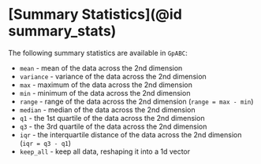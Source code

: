 # [Summary Statistics](@id summary_stats)

The following summary statistics are available in `GpABC`:

- `mean` - mean of the data across the 2nd dimension
- `variance` - variance of the data across the 2nd dimension
- `max` - maximum of the data across the 2nd dimension
- `min` - minimum of the data across the 2nd dimension
- `range` - range of the data across the 2nd dimension (`range = max - min`)
- `median` - median of the data across the 2nd dimension
- `q1` - the 1st quartile of the data across the 2nd dimension
- `q3` - the 3rd quartile of the data across the 2nd dimension
- `iqr` - the interquartile distance of the data across the 2nd dimension (`iqr = q3 - q1`)
- `keep_all` - keep all data, reshaping it into a 1d vector

